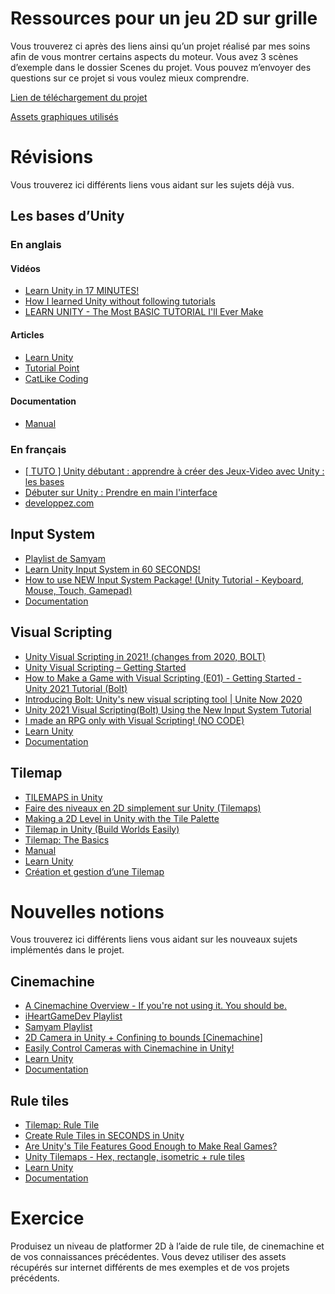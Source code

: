 # Ressources pour un jeu 2D sur grille

Vous trouverez ci après des liens ainsi qu’un projet réalisé par mes soins afin de vous montrer certains aspects du moteur. Vous avez 3 scènes d’exemple dans le dossier Scenes du projet. Vous pouvez m’envoyer des questions sur ce projet si vous voulez mieux comprendre.

[Lien de téléchargement du projet](https://google.fr)

[Assets graphiques utilisés](https://assetstore.unity.com/packages/2d/characters/pixel-adventure-1-155360)


# Révisions

Vous trouverez ici différents liens vous aidant sur les sujets déjà vus.

## Les bases d’Unity

### En anglais

#### Vidéos

 - [Learn Unity in 17 MINUTES!](https://www.youtube.com/watch?v=E6A4WvsDeLE)
 - [How I learned Unity without following tutorials](https://www.youtube.com/watch?v=vFjXKOXdgGo)
 - [ LEARN UNITY - The Most BASIC TUTORIAL I'll Ever Make](https://www.youtube.com/watch?v=pwZpJzpE2lQ)

#### Articles

 - [Learn Unity](https://learn.unity.com/)
 - [Tutorial Point](https://www.tutorialspoint.com/unity/index.htm)
 - [CatLike Coding](https://catlikecoding.com/unity/tutorials/basics/)

#### Documentation

- [Manual](https://docs.unity3d.com/Manual/index.html)

### En français

- [[ TUTO ] Unity débutant : apprendre à créer des Jeux-Video avec Unity : les bases](https://www.youtube.com/watch?v=oeiYBMMWU40)
- [Débuter sur Unity : Prendre en main l'interface](https://www.youtube.com/watch?v=Ef6KMvYNwj8)
- [developpez.com](https://jeux.developpez.com/videos/tutoriels/unity/)

## Input System

- [Playlist de Samyam](https://www.youtube.com/watch?v=m5WsmlEOFiA&list=PLKUARkaoYQT2nKuWy0mKwYURe2roBGJdr)
- [Learn Unity Input System in 60 SECONDS!](https://www.youtube.com/shorts/caNvN4rRrh0)
- [How to use NEW Input System Package! (Unity Tutorial - Keyboard, Mouse, Touch, Gamepad)](https://www.youtube.com/watch?v=Yjee_e4fICc)
- [Documentation](https://docs.unity3d.com/Packages/com.unity.inputsystem@1.4/manual/index.html)

## Visual Scripting

- [Unity Visual Scripting in 2021! (changes from 2020, BOLT)](https://www.youtube.com/watch?v=ibr8gKmz760)
- [Unity Visual Scripting – Getting Started](https://www.youtube.com/watch?v=JYkFm1Sc3v8&t=1360s)
- [How to Make a Game with Visual Scripting (E01) - Getting Started - Unity 2021 Tutorial (Bolt)](https://www.youtube.com/watch?v=KcAu65n3idI&t=682s)
- [Introducing Bolt: Unity's new visual scripting tool | Unite Now 2020](https://www.youtube.com/watch?v=DtbyC1OBpFg)
- [Unity 2021 Visual Scripting(Bolt) Using the New Input System Tutorial](https://www.youtube.com/watch?v=nbPqBWMnmbk)
- [I made an RPG only with Visual Scripting! (NO CODE)](https://www.youtube.com/watch?v=BkzNnKBHMPg)
- [Learn Unity](https://learn.unity.com/project/introduction-to-visual-scripting)
- [Documentation](https://docs.unity3d.com/Packages/com.unity.visualscripting@1.7/manual/index.html)

## Tilemap

- [TILEMAPS in Unity](https://www.youtube.com/watch?v=ryISV_nH8qw)
- [Faire des niveaux en 2D simplement sur Unity (Tilemaps)](https://www.youtube.com/watch?v=AI1KE81DrGo)
- [Making a 2D Level in Unity with the Tile Palette](https://www.youtube.com/watch?v=-1VNG1jb0uI)
- [Tilemap in Unity (Build Worlds Easily)](https://www.youtube.com/watch?v=1w5VEgXBo4E)
- [Tilemap: The Basics](https://www.youtube.com/watch?v=fmNtibNWPhc)
- [Manual](https://docs.unity3d.com/Manual/class-Tilemap.html)
- [Learn Unity](https://learn.unity.com/tutorial/introduction-to-tilemaps)
- [Création et gestion d’une Tilemap](https://docs.onouris.com/unity/2d/creation-gestion-tilemap)

# Nouvelles notions

Vous trouverez ici différents liens vous aidant sur les nouveaux sujets implémentés dans le projet.

## Cinemachine

- [A Cinemachine Overview - If you're not using it. You should be.](https://www.youtube.com/watch?v=E1s5HWQyyxg)
- [iHeartGameDev Playlist](https://www.youtube.com/watch?v=P_ibDJhFVMU&list=PLwyUzJb_FNeTkzlDLlbD5L0oX1ajWu8Pz)
- [Samyam Playlist](https://www.youtube.com/watch?v=we4CGmkPQ6Q&list=PLKUARkaoYQT1AnIPyK1RbJ7o0iQV6hEaw)
- [2D Camera in Unity + Confining to bounds [Cinemachine]](https://www.youtube.com/watch?v=xxshfe3yzqA)
- [Easily Control Cameras with Cinemachine in Unity!](https://www.youtube.com/watch?v=Ml8ptNeezsU)
- [Learn Unity](https://learn.unity.com/tutorial/cinemachine)
- [Documentation](https://docs.unity3d.com/Packages/com.unity.cinemachine@2.9/manual/index.html)

## Rule tiles

- [Tilemap: Rule Tile](https://www.youtube.com/watch?v=Ky0sV9pua-E)
- [Create Rule Tiles in SECONDS in Unity](https://www.youtube.com/watch?v=yI8fMXbtjew)
- [Are Unity's Tile Features Good Enough to Make Real Games?](https://www.youtube.com/watch?v=wRkT10D-Quo)
- [Unity Tilemaps - Hex, rectangle, isometric + rule tiles](https://www.youtube.com/watch?v=9WElejje6Sc)
- [Learn Unity](https://learn.unity.com/tutorial/using-rule-tiles)
- [Documentation](https://docs.unity3d.com/Packages/com.unity.2d.tilemap.extras@2.2/manual/index.html)

# Exercice

Produisez un niveau de platformer 2D à l’aide de rule tile, de cinemachine et de vos connaissances précédentes. Vous devez utiliser des assets récupérés sur internet différents de mes exemples et de vos projets précédents.